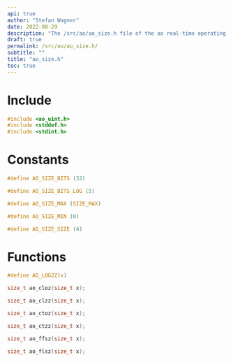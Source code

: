 ```yaml
---
api: true
author: "Stefan Wagner"
date: 2022-08-29
description: "The /src/ao/ao_size.h file of the ao real-time operating system."
draft: true
permalink: /src/ao/ao_size.h/
subtitle: ""
title: "ao_size.h"
toc: true
---
```


# Include

```c
#include <ao_uint.h>
#include <stddef.h>
#include <stdint.h>
```

# Constants

```c
#define AO_SIZE_BITS (32)
```

```c
#define AO_SIZE_BITS_LOG (5)
```

```c
#define AO_SIZE_MAX (SIZE_MAX)
```

```c
#define AO_SIZE_MIN (0)
```

```c
#define AO_SIZE_SIZE (4)
```

# Functions

```c
#define AO_LOG2Z(x)
```

```c
size_t ao_cloz(size_t x);
```

```c
size_t ao_clzz(size_t x);
```

```c
size_t ao_ctoz(size_t x);
```

```c
size_t ao_ctzz(size_t x);
```

```c
size_t ao_ffsz(size_t x);
```

```c
size_t ao_flsz(size_t x);
```

